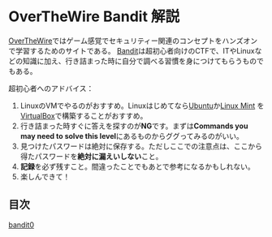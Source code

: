 # OverTheWire Bandit 解説

[OverTheWire](https://overthewire.org/wargames/)ではゲーム感覚でセキュリティー関連のコンセプトをハンズオンで学習するためのサイトである。</n>
[Bandit](https://overthewire.org/wargames/bandit/)は超初心者向けのCTFで、ITやLinuxなどの知識に加え、行き詰まった時に自分で調べる習慣を身につけてもらうものでもある。</n>

超初心者へのアドバイス：

1. LinuxのVMでやるのがおすすめ。Linuxはじめてなら[Ubuntu](https://ubuntu.com/desktop)か[Linux Mint](https://www.linuxmint.com/) を[VirtualBox](https://www.virtualbox.org/)で構築することがおすすめ。
2. 行き詰まった時すぐに答えを探すのが**NG**です。まずは**Commands you may need to solve this level**にあるものからググってみるのがいい。
3. 見つけたパスワードは絶対に保存する。ただしここでの注意点は、ここから得たパスワードを**絶対に漏えいしない**こと。
4. **記録**を必ず残すこと。間違ったことでもあとで参考になるかもしれない。
5. 楽しんできて！

## 目次

[bandit0](./bandit-jp/bandit00.jp.md)
